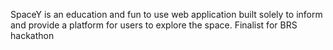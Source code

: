 SpaceY is an education and fun to use web application built solely to inform and provide a platform for users to explore the space.
Finalist for BRS hackathon
